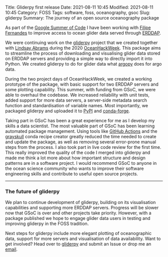 Title: Gliderpy first release
Date: 2021-08-11 10:45
Modified: 2021-08-11 10:45
Category: FOSS
Tags: software, foss, oceanography, gsoc
Slug: gliderpy
Summary: The journey of an open source oceanography package

As part of the [Google Summer of Code](https://summerofcode.withgoogle.com/) I have been working with [Filipe Fernandes](https://github.com/ocefpaf) to improve access to ocean glider data served through [ERDDAP](https://coastwatch.pfeg.noaa.gov/erddap/index.html).

We were continuing work on the [gliderpy](https://github.com/ioos/gliderpy) project that we created together with [Lindsay Abrams](https://github.com/LindsayRAbrams) during the 2020 [OceanHackWeek](https://oceanhackweek.github.io/). This package aims to streamline the process of downloading and visualising glider data stored on ERDDAP servers and providing a simple way to directly import it into Python. We created gliderpy to do for glider data what [argopy](https://github.com/euroargodev/argopy) does for argo data.

During the two project days of OceanHackWeek, we created a working prototype of the package, with basic support for two ERDDAP servers and some plotting capability. This summer, with funding from GSoC, we were able to overhaul the codebase. We increased reliability with unit tests, added support for more data servers, a server-side metadata search function and standardisation of variable names. Most importantly, we packaged gliderpy and uploaded it to [PyPI](https://pypi.org/project/gliderpy/) and [conda-forge](https://anaconda.org/conda-forge/gliderpy).



Taking part in GSoC has been a great experience for me as I develop my skills a data scientist. The most valuable part of GSoC has been learning automated package management. Using tools like [GitHub Actions](https://github.com/features/actions) and the [grayskull](https://github.com/conda-incubator/grayskull) conda recipe creator greatly reduced the time needed to create and update the package, as well as removing several error-prone manual steps from the process. I also took part in live code review for the first time. This really improved the quality of the code I merged into gliderpy and made me think a lot more about how important structure and design patterns are in a software project. I would recommend GSoC to anyone in the ocean science community who wants to improve their software engineering skills and contribute to useful open source projects.

---

### The future of gliderpy

We plan to continue development of gliderpy, building on its visualisation capabilities and supporting more ERDDAP servers. Progress will be slower now that GSoC is over and other projects take priority. However, with a package published we hope to engage glider data users in testing and improving gliderpy in the FOSS tradition.

Next steps for gliderpy include more elegant plotting of oceanographic data, support for more servers and visualisation of data availability. Want to get involved? Head over to [gliderpy](https://github.com/ioos/gliderpy) and submit an Issue or drop me an [email](mailto:c.rollo@outlook.com).

